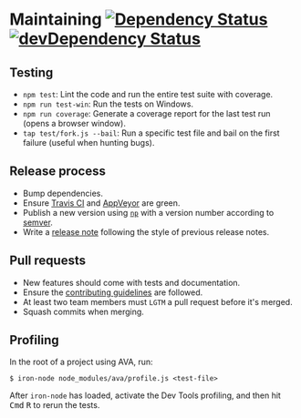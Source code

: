 # Maintaining [![Dependency Status](https://david-dm.org/sindresorhus/ava.svg)](https://david-dm.org/sindresorhus/ava) [![devDependency Status](https://david-dm.org/sindresorhus/ava/dev-status.svg)](https://david-dm.org/sindresorhus/ava#info=devDependencies)


## Testing

 - `npm test`: Lint the code and run the entire test suite with coverage.
 - `npm run test-win`: Run the tests on Windows.
 - `npm run coverage`: Generate a coverage report for the last test run (opens a browser window).
 - `tap test/fork.js --bail`: Run a specific test file and bail on the first failure (useful when hunting bugs).


## Release process

- Bump dependencies.
- Ensure [Travis CI](https://travis-ci.org/sindresorhus/ava) and [AppVeyor](https://ci.appveyor.com/project/sindresorhus/ava/branch/master) are green.
- Publish a new version using [`np`](https://github.com/sindresorhus/np) with a version number according to [semver](http://semver.org).
- Write a [release note](https://github.com/sindresorhus/ava/releases/new) following the style of previous release notes.


## Pull requests

- New features should come with tests and documentation.
- Ensure the [contributing guidelines](contributing.md) are followed.
- At least two team members must `LGTM` a pull request before it's merged.
- Squash commits when merging.


## Profiling

In the root of a project using AVA, run:

```
$ iron-node node_modules/ava/profile.js <test-file>
```

After `iron-node` has loaded, activate the Dev Tools profiling, and then hit <kbd>Cmd</kbd> <kbd>R</kbd> to rerun the tests.
